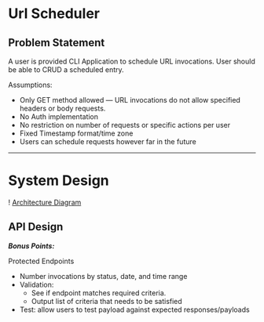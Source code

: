 # Url Scheduler 

## Problem Statement

A user is provided CLI Application to schedule URL invocations. User should be able to CRUD a scheduled entry.   

Assumptions:
- Only GET method allowed — URL invocations do not allow specified headers or body requests. 
- No Auth implementation 
- No restriction on number of requests or specific actions per user
- Fixed Timestamp format/time zone
- Users can schedule requests however far in the future

---
# System Design
! [Architecture Diagram](url_scheduler.png)

## API Design

***Bonus Points:***

Protected Endpoints
- Number invocations by status, date, and time range
- Validation: 
    - See if endpoint matches required criteria. 
    - Output list of criteria that needs to be satisfied
- Test: allow users to test payload against expected responses/payloads


